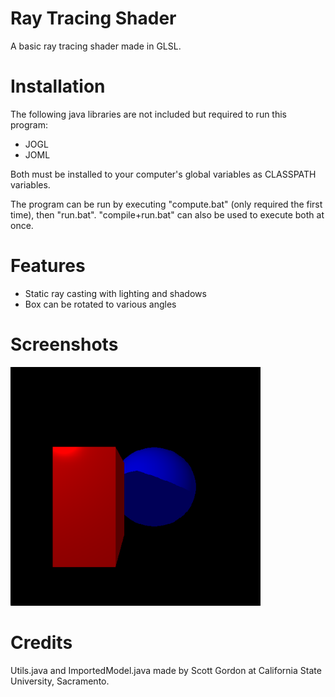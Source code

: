 # Ray Tracing Shader
A basic ray tracing shader made in GLSL.

# Installation
The following java libraries are not included but required to run this program:

- JOGL
- JOML

Both must be installed to your computer's global variables as CLASSPATH variables.

The program can be run by executing "compute.bat" (only required the first time), then "run.bat". "compile+run.bat" can also be used to execute both at once.

# Features
- Static ray casting with lighting and shadows
- Box can be rotated to various angles

# Screenshots
<img src="readme/screenshot1.png" alt="Screenshot 1" width="400" >

# Credits
Utils.java and ImportedModel.java made by Scott Gordon at California State University, Sacramento.